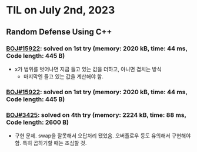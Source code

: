 # **TIL on July 2nd, 2023**

## Random Defense Using C++
### [BOJ#15922](/Problem%20Solving/boj/random%20defense/15922-07-02-2023.cpp): solved on 1st try (memory: 2020 kB, time: 44 ms, Code length: 445 B)
* x가 범위를 벗어나면 지금 들고 있는 값을 더하고, 아니면 겹치는 방식
  - 마지막엔 들고 있는 값을 계산해야 함.


### [BOJ#15922](/Problem%20Solving/boj/random%20defense/15922-07-02-2023.cpp): solved on 1st try (memory: 2020 kB, time: 44 ms, Code length: 445 B)


### [BOJ#3425](/Problem%20Solving/boj/random%20defense/3425-07-02-2023.cpp): solved on 4th try (memory: 2224 kB, time: 88 ms, Code length: 2600 B)
* 구현 문제. swap을 잘못해서 오답처리 됐었음. 오버플로우 등도 유의해서 구현해야 함. 특히 곱하기할 때는 조심할 것.